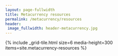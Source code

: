 ```yaml
---
layout: page-fullwidth
title: Metacurrency resources
permalink: /metacurrency/resources
header:
 image_fullwidth: header-metacurrency.jpg
---
```


{% include _grid-tile.html size=6 media-height=300 items=site.metacurrency-resources %}
